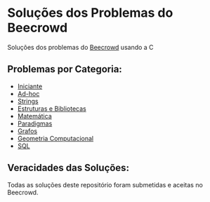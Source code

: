 # Soluções dos Problemas do Beecrowd

Soluções dos problemas do [Beecrowd](https://www.beecrowd.com.br/judge/pt/problems/all) usando a C

## Problemas por Categoria:
* [Iniciante](https://github.com/Luca-Sousa/BeeCrowd/blob/main/categorias/iniciante.md)
* [Ad-hoc](https://github.com/Luca-Sousa/BeeCrowd/blob/main/categorias/adhoc.md)
* [Strings](https://github.com/Luca-Sousa/BeeCrowd/blob/main/categorias/strings.md)
* [Estruturas e Bibliotecas](https://github.com/Luca-Sousa/BeeCrowd/blob/main/categorias/estruturasebibliotecas.md)
* [Matemática](https://github.com/Luca-Sousa/BeeCrowd/blob/main/categorias/matematica.md)
* [Paradigmas](https://github.com/Luca-Sousa/BeeCrowd/blob/main/categorias/paradigmas.md)
* [Grafos](https://github.com/Luca-Sousa/BeeCrowd/blob/main/categorias/grafos.md)
* [Geometria Computacional](https://github.com/Luca-Sousa/BeeCrowd/blob/main/categorias/geometriacomputacional.md)
* [SQL](https://github.com/Luca-Sousa/BeeCrowd/blob/main/categorias/sql.md)

## Veracidades das Soluções:
Todas as soluções deste repositório foram submetidas e aceitas no Beecrowd.
